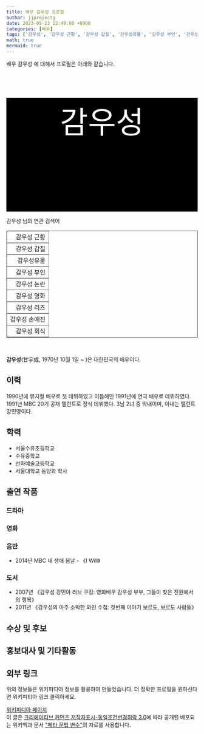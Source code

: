 ```yaml
---
title: 배우 감우성 프로필
author: jjprojectg
date: 2023-05-23 12:49:08 +0900
categories: [배우]
tags: ['감우성', '감우성 근황', '감우성 갑질', '감우성유물', '감우성 부인', '감우성 논란', '감우성 영화', '감우성 리즈', '감우성 손예진', '감우성 회식']
math: true
mermaid: true
---
```


<p>
배우 감우성 에 대해서  프로필은 아래와 같습니다. 
</p>
<div class="textimage_container" style="background-color:black ; width:100%; height:300px; ">
  <p style=" color: white; text-align: center;font-size:80">감우성</p>
</div>
<p>
 감우성 님의 연관 검색어
</p>
<table  border="1" class="dataframe"> <tr style="text-align: right;"> <td> 감우성 근황 </td></tr> <tr style="text-align: right;"> <td> 감우성 갑질 </td></tr> <tr style="text-align: right;"> <td> 감우성유물 </td></tr> <tr style="text-align: right;"> <td> 감우성 부인 </td></tr> <tr style="text-align: right;"> <td> 감우성 논란 </td></tr> <tr style="text-align: right;"> <td> 감우성 영화 </td></tr> <tr style="text-align: right;"> <td> 감우성 리즈 </td></tr> <tr style="text-align: right;"> <td> 감우성 손예진 </td></tr> <tr style="text-align: right;"> <td> 감우성 회식 </td></tr></table>
<br />
<p><span></span>
</p>
<p><b>감우성</b>(甘宇成, 1970년 10월 1일 ~ )은 대한민국의 배우이다.
</p>
<meta property="mw:PageProp/toc">

<h2>이력</h2>
<p>1990년에 뮤지컬 배우로 첫 데뷔하였고 이듬해인 1991년에 연극 배우로 데뷔하였다. 1991년 MBC 20기 공채 탤런트로 정식 데뷔했다. 3남 2녀 중 막내이며, 아내는 탤런트 강민영이다.
</p>

<h2>학력</h2>
<ul><li>서울수유초등학교</li>
<li>수유중학교</li>
<li>선화예술고등학교</li>
<li>서울대학교 동양화 학사</li></ul>

<h2>출연 작품</h2>
<h3>드라마</h3>
<h3>영화</h3>
<h3>음반</h3>
<ul><li>2014년 MBC 내 생애 봄날 - 《I Will》</li></ul>

<h3>도서</h3>
<ul><li>2007년 《감우성 강민아 러브 쿠킹: 영화배우 감우성 부부, 그들이 찾은 전원에서의 행복》</li>
<li>2011년 《감우성의 아주 소박한 와인 수첩: 첫번째 이야기 보르도, 보르도 사람들》</li></ul>

<h2>수상 및 후보</h2>
<h2>홍보대사 및 기타활동</h2>
<h2>외부 링크</h2>


<!-- 
NewPP limit report
Parsed by mw2299
Cached time: 20230521001321
Cache expiry: 85600
Reduced expiry: true
Complications: [show‐toc]
CPU time usage: 0.235 seconds
Real time usage: 0.286 seconds
Preprocessor visited node count: 2283/1000000
Post‐expand include size: 162173/2097152 bytes
Template argument size: 70595/2097152 bytes
Highest expansion depth: 13/100
Expensive parser function count: 10/500
Unstrip recursion depth: 0/20
Unstrip post‐expand size: 749/5000000 bytes
Lua time usage: 0.074/10.000 seconds
Lua memory usage: 3509672/52428800 bytes
Number of Wikibase entities loaded: 1/400
-->
<!--
Transclusion expansion time report (%,ms,calls,template)
100.00%  193.796      1 -total
 31.49%   61.035      1 틀:둘러보기_상자_묶음
 30.41%   58.928      1 틀:배우_정보
 27.91%   54.081      1 틀:정보상자
 17.92%   34.719      7 틀:둘러보기_상자
 12.05%   23.352      1 틀:전거_통제
 10.96%   21.249      1 틀:위키데이터_속성_추적
 10.40%   20.156      1 틀:위키공용분류
  9.33%   18.074      1 틀:Sister
  8.63%   16.720      1 틀:사이드_박스
-->

<!-- Saved in parser cache with key kowiki:pcache:idhash:54417-0!canonical and timestamp 20230521001321 and revision id 34839347. Rendering was triggered because: api-parse
 -->
<p>
위의 정보들은 위키피디아 정보를 활용하여 만들었습니다. 
더 정확한 프로필을 원하신다면 위키피티아 링크 클릭하세요. 
</p>
<a href="https://ko.wikipedia.org/wiki/감우성" >위키피디아 페이지 </a>


<footer>
이 글은 <a href="https://creativecommons.org/licenses/by-sa/3.0/">크리에이티브 커먼즈 저작자표시-동일조건변경허락 3.0</a>에 따라 공개된 배포되는 위키백과 문서 <a href="https://ko.wikipedia.org/wiki/메타_문법_변수">"메타 문법 변수"</a>의 자료를 사용합니다.
</footer>
